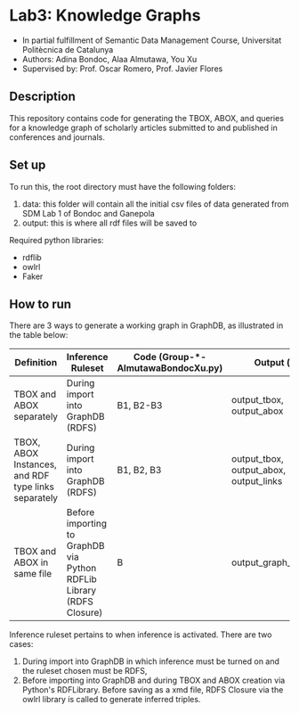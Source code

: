 # Lab3: Knowledge Graphs
- In partial fulfillment of Semantic Data Management Course, Universitat Politècnica de Catalunya
- Authors: Adina Bondoc, Alaa Almutawa, You Xu
- Supervised by: Prof. Oscar Romero, Prof. Javier Flores

## Description
This repository contains code for generating the TBOX, ABOX, and queries for a knowledge graph of scholarly articles submitted to and published in conferences and journals.

## Set up
To run this, the root directory must have the following folders:
1. data: this folder will contain all the initial csv files of data generated from SDM Lab 1 of Bondoc and Ganepola
2. output: this is where all rdf files will be saved to

Required python libraries:
- rdflib
- owlrl
- Faker

## How to run
There are 3 ways to generate a working graph in GraphDB, as illustrated in the table below:

Definition |	Inference Ruleset	|	Code (Group-*-AlmutawaBondocXu.py)	|	Output (.rdf)
--- | --- | --- | --- 
TBOX and ABOX separately	|	During import into GraphDB (RDFS)	|	B1, B2-B3	|	output_tbox, output_abox
TBOX, ABOX Instances, and RDF type links separately	|	During import into GraphDB (RDFS)	|	B1, B2, B3	|	output_tbox, output_abox, output_links
TBOX and ABOX in same file	|	Before importing to GraphDB via Python RDFLib Library (RDFS Closure)	|	B	|	output_graph_inference

Inference ruleset pertains to when inference is activated. There are two cases: 
1. During import into GraphDB in which inference must be turned on and the ruleset chosen must be RDFS, 
2. Before importing into GraphDB and during TBOX and ABOX creation via Python's RDFLibrary. Before saving as a xmd file, RDFS Closure via the owlrl library is called to generate inferred triples.
